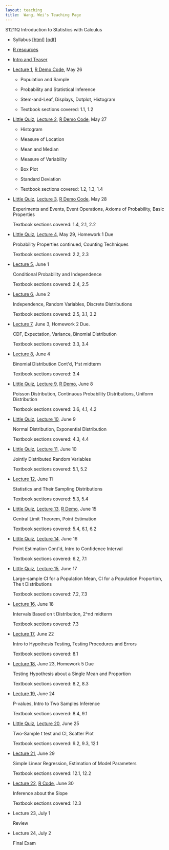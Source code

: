 ```yaml
---
layout: teaching
title:  Wang, Wei's Teaching Page
---
```

S1211Q Introduction to Statistics with Calculus

- Syllabus \[[html](./syllabus.html)\] \[[pdf](./syllabus.pdf)\]
- [R resources](../r_resources.html)
- [Intro and Teaser](./intro.html)

- [Lecture 1](./lecture1.pdf), [R Demo Code](./R_demo_1.R), May 26

  - Population and Sample
  - Probability and Statistical Inference
  - Stem-and-Leaf, Displays, Dotplot, Histogram

  - Textbook sections covered: 1.1, 1.2

  <!-- <font color="red">Homework 1: Exercise 1.3, 1.12, 1.24, 1.36, 1.38, 1.44.</font> [R Code](./hw1.R). Due at the end of Friday lecture.  -->

- [Little Quiz](./quiz2.html), [Lecture 2](./lecture2.pdf), [R Demo
  Code](./R_demo_2.R), May 27

  - Histogram
  - Measure of Location
  - Mean and Median
  - Measure of Variability
  - Box Plot
  - Standard Deviation

  - Textbook sections covered: 1.2, 1.3, 1.4

- [Little Quiz](./quiz3.html), [Lecture 3](./lecture3.pdf), [R Demo
  Code](./R_demo_3.R), May 28

  Experiments and Events, Event Operations, Axioms of Probability, Basic Properties

  Textbook sections covered: 1.4, 2.1, 2.2

- [Little Quiz](./quiz4.html), [Lecture 4](./lecture4.pdf), May 29, Homework 1 Due

  Probability Properties continued, Counting Techniques

  Textbook sections covered: 2.2, 2.3

  <!-- <font color="red"> Homework 2: Exercises  -->
  <!-- - 1.54 (Boxplot) -->
  <!-- - 2.3, 2.8 (Events) -->
  <!-- - 2.11, 2.26 (Probability) -->
  <!-- - 2.29, 2.35, 2.38 (Counting) -->
  <!-- - 2.56, 2.59 (Conditional Probability) -->
  <!-- - 2.74, 2.78, 2.80 (Independence)</font>  -->

  <!-- Due at the end of Wed July 11^th lecture. -->

- [Lecture 5](./lecture5.pdf), June 1

  Conditional Probability and Independence

  Textbook sections covered: 2.4, 2.5

- [Lecture 6](./lecture6.pdf), June 2

  Independence, Random Variables, Discrete Distributions
  
  Textbook sections covered: 2.5, 3.1, 3.2

  <!-- <font color="red">Midterm 1 covers materials up to this lecture. -->
  
  <!-- Midterm 1 practice questions: 1.57, 1.78, 2.42, 2.93, 2.100, 2.101, 3.11</font>  -->


- [Lecture 7](./lecture7.pdf), June 3, Homework 2 Due.

  CDF, Expectation, Variance, Binomial Distribution
  
  Textbook sections covered: 3.3, 3.4 

  <!-- <font color="red">Homework 3:  -->
  <!-- - 3.10, 3.19, 3.24 (Discrete RV and Distributions)  -->
  <!-- - 3.30, 3.33, 3.37 (Expectation and Variance)  -->
  <!-- - 3.47, 3.49, 3.50, 3.81 (Binomial and Poisson Distribution)</font> -->
  
  <!-- Due at the end of Wed July 18^th lecture -->
  
- [Lecture 8](./lecture8.pdf), June 4

  Binomial Distribution Cont'd, 1^st midterm
  
  Textbook sections covered: 3.4

- [Little Quiz](./quiz9.html), [Lecture 9](./lecture9.pdf), [R Demo](./R_demo_9.R), June 8

  Poisson Distribution, Continuous Probability Distributions, Uniform Distribution

  Textbook sections covered: 3.6, 4.1, 4.2

- [Little Quiz](./quiz10.html), [Lecture 10](./lecture10.pdf), June 9

  Normal Distribution, Exponential Distribution
  
  Textbook sections covered: 4.3, 4.4

- [Little Quiz](./quiz11.html), [Lecture 11](./lecture11.pdf), June 10

  Jointly Distributed Random Variables
  
  Textbook sections covered: 5.1, 5.2

  <!-- <font color="red">Homework 4:  -->
  <!-- - 4.2, 4.4 (Continuous Distributions)  -->
  <!-- - 4.12, 4.15, 4.19 (CDF and Expected Values)  -->
  <!-- - 4.28 e, f, g; 4.29 a, c, d; 4.36, 4.45 (Normal Distribution) -->
  <!-- - 4.60 (Exponential Distribution) -->
  <!-- - 5.7, 5.22 (Joint Distribution)</font> -->


  <!-- Due at the end of Tue July 24^th lecture        -->

- [Lecture 12](./lecture12.pdf), June 11

  Statistics and Their Sampling Distributions
  
  Textbook sections covered: 5.3, 5.4

- [Little Quiz](./quiz13.html), [Lecture 13](./lecture13.pdf), [R Demo](./R_demo_13.R), June 15

  Central Limit Theorem, Point Estimation
  
  Textbook sections covered: 5.4, 6.1, 6.2

- [Little Quiz](./quiz14.html), [Lecture 14](./lecture14.pdf), June 16

  Point Estimation Cont'd, Intro to Confidence Interval
  
  Textbook sections covered: 6.2, 7.1

  <!-- <font color="red">Homework 5:  -->
  <!-- - 5.46, 5.50, 5.53 (Distribution of Sample Mean) -->
  <!-- - 5.60 (Distribution of Linear Combinations)   -->
  <!-- - 6.3, 6.5, 6.28 (Point Estimation) -->
  <!-- - 7.3, 7.6 (Confidence Interval)</font> -->

  <!-- Due at the end of Tue June 31^st lecture -->

  <!-- <font color="red">2^nd Midterm Coverage in Sections -->
  <!-- - 3.3, 3.4, 3.6(no Poisson Process) -->
  <!-- - 4.1, 4.2, 4.3(no Approximating the Binomial Distribution), 4.4(The Exponential Part),  -->
  <!-- - 5.1, 5.2(understand the concepts, no calculation required), 5.4, 5.5 -->
  <!-- - 6.1 -->
  <!-- </font> -->

  <!-- <font color="red"> 2^nd Midterm Practice Problems: 3.80, 3.97, 4.28, 4.29, 4.105, 4.106, 5.59, 6.4 </font> -->
  
- [Little Quiz](./quiz15.html), [Lecture 15](./lecture15.pdf), June 17

  Large-sample CI for a Population Mean, CI for a Population Proportion, The t Distributions
  
  Textbook sections covered: 7.2, 7.3

- [Lecture 16](./lecture16.pdf), June 18

  Intervals Based on t Distribution, 2^nd midterm
  
  Textbook sections covered: 7.3

- [Lecture 17](./lecture17.pdf), June 22

  Intro to Hypothesis Testing, Testing Procedures and Errors
  
  Textbook sections covered: 8.1

- [Lecture 18](./lecture18.pdf), June 23, Homework 5 Due

  Testing Hypothesis about a Single Mean and Proportion
  
  Textbook sections covered: 8.2, 8.3

- [Lecture 19](./lecture19.pdf), June 24

  P-values, Intro to Two Samples Inference
  
  Textbook sections covered: 8.4, 9.1

  <!-- <font color="red">Homework 6:  -->
  <!-- - 7.13, 7.18 (Intervals based on Normal Distribution) -->
  <!-- - 7.32, 7.34a  (t Intervals)   -->
  <!-- - 8.5 (Test Procedure) -->
  <!-- - 8.16, 8.25, 8.26, 8.29a (Test Concerning a Population Mean) -->
  <!-- - 8.37 (Test Concerning a Population Proportion) -->
  <!-- - 8.51a,b,c, 8.55, 8.58 (P-Values)</font> -->


  <!-- Due at the end of Wed Aug 8^th lecture -->

- [Little Quiz](./quiz20.html), [Lecture 20](./lecture20.pdf), June 25

  Two-Sample t test and CI, Scatter Plot
  
  Textbook sections covered: 9.2, 9.3, 12.1

- [Lecture 21](./lecture21.pdf), June 29

  Simple Linear Regression, Estimation of Model Parameters
  
  Textbook sections covered: 12.1, 12.2

  <!-- <font color="red"> Final Exam Practice Problems: 2.38a b c, 2.100b, 3.50, 3.81, 4.45, 4.106, 5.60, 6.11, 7.20, 8.58(Also give a 95% Confidence Interval for the population mean), 12.12abcd </font>  -->


- [Lecture 22](./lecture22.pdf), [R Code](./R_demo_22.R), June 30

  Inference about the Slope
  
  Textbook sections covered: 12.3

- Lecture 23, July 1

  Review 

- Lecture 24, July 2

  Final Exam
  
  





